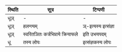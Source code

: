 | स्थिति | सूत्र | टिप्पणी |
| ----- | ------- | ------ |
| धूञ् | - | - |
| धूञ् | हलन्त्यम् | ञ्-इत्यस्य इत्संज्ञा |
| धूञ् | स्वरितञितः कर्त्रभिप्राये क्रियाफले | इति उभयपदम् |
| धू | तस्य लोपः | इत्संज्ञकस्य लोपः |
